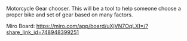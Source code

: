 Motorcycle Gear chooser.  This will be a tool to help someone choose a proper bike and set of gear based on many factors.

Miro Board: https://miro.com/app/board/uXjVN7OqLXI=/?share_link_id=748948399251

